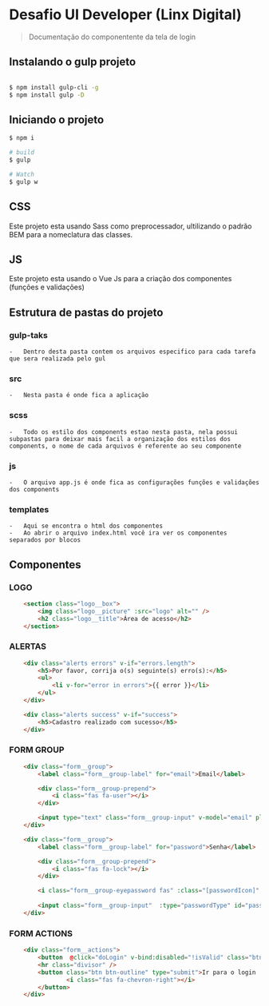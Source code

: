 # Desafio UI Developer (Linx Digital)

> Documentação do componentente da tela de login

## Instalando o gulp projeto

```sh

$ npm install gulp-cli -g
$ npm install gulp -D

```

## Iniciando o projeto

```sh
$ npm i

# build
$ gulp

# Watch
$ gulp w
```

## CSS

Este projeto esta usando Sass como preprocessador, ultilizando o padrão BEM para a nomeclatura das classes.

## JS

Este projeto esta usando o Vue Js para a criação dos componentes (funções e validações)


## Estrutura de pastas do projeto

### gulp-taks
    -   Dentro desta pasta contem os arquivos especifico para cada tarefa que sera realizada pelo gul

### src
    -   Nesta pasta é onde fica a aplicação

### scss
    -   Todo os estilo dos components estao nesta pasta, nela possui subpastas para deixar mais facil a organização dos estilos dos components, o nome de cada arquivos é referente ao seu componente

### js
    -   O arquivo app.js é onde fica as configurações funções e validações dos components

### templates
    -   Aqui se encontra o html dos componentes
    -   Ao abrir o arquivo index.html você ira ver os componentes separados por blocos
    
## Componentes

### LOGO 
```html
    <section class="logo__box">
        <img class="logo__picture" :src="logo" alt="" />
        <h2 class="logo__title">Área de acesso</h2>
    </section>
```

### ALERTAS 
```html
    <div class="alerts errors" v-if="errors.length">
        <h5>Por favor, corrija o(s) seguinte(s) erro(s):</h5>
        <ul>
            <li v-for="error in errors">{{ error }}</li>
        </ul>
    </div>

    <div class="alerts success" v-if="success">
        <h5>Cadastro realizado com sucesso</h5>
    </div>
```


### FORM GROUP 
```html
    <div class="form__group">
        <label class="form__group-label" for="email">Email</label>

        <div class="form__group-prepend">
            <i class="fas fa-user"></i>
        </div>

        <input type="text" class="form__group-input" v-model="email" placeholder="me@example.com" autocomplete="off" />
    </div>

    <div class="form__group">
        <label class="form__group-label" for="password">Senha</label>

        <div class="form__group-prepend">
            <i class="fas fa-lock"></i>
        </div>

        <i class="form__group-eyepassword fas" :class="[passwordIcon]" @click="hidePassword = !hidePassword"></i>
        
        <input class="form__group-input"  :type="passwordType" id="password" v-model="password" placeholder="**********" />
    </div>
```


### FORM ACTIONS 
```html
    <div class="form__actions">
        <button  @click="doLogin" v-bind:disabled="!isValid" class="btn" type="submit">Cadastrar</button>
        <hr class="divisor" />
        <button class="btn btn-outline" type="submit">Ir para o login
                <i class="fas fa-chevron-right"></i>
        </button>
    </div>
```
